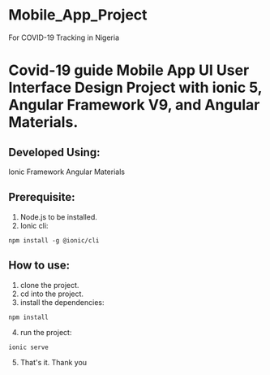 # Mobile_App_Project
For COVID-19 Tracking in Nigeria

# Covid-19 guide Mobile App UI User Interface Design Project with ionic 5, Angular Framework V9, and Angular Materials.

## Developed Using:
Ionic Framework
Angular Materials

## Prerequisite:
1. Node.js to be installed.
2. Ionic cli:
```
npm install -g @ionic/cli
```

## How to use:
1. clone the project.
2. cd into the project.
3. install the dependencies:
```
npm install
```
4. run the project:
```
ionic serve
```
5. That's it. Thank you

